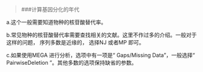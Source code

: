 >###计算基因分化的年代

a.这个一般需要知道物种的核苷酸替代率。

b.常见物种的核苷酸替代率需要查找相关的文献。这里不作过多的介绍。一般对于这样的问题， 序列多数是近缘的， 选择NJ 或者MP 即可。

c.如果使用MEGA 进行分析，选项中有一项是“ Gaps/Missing Data”，一般选择“ PairwiseDeletion ”。其他多数的选项保持缺省的参数。